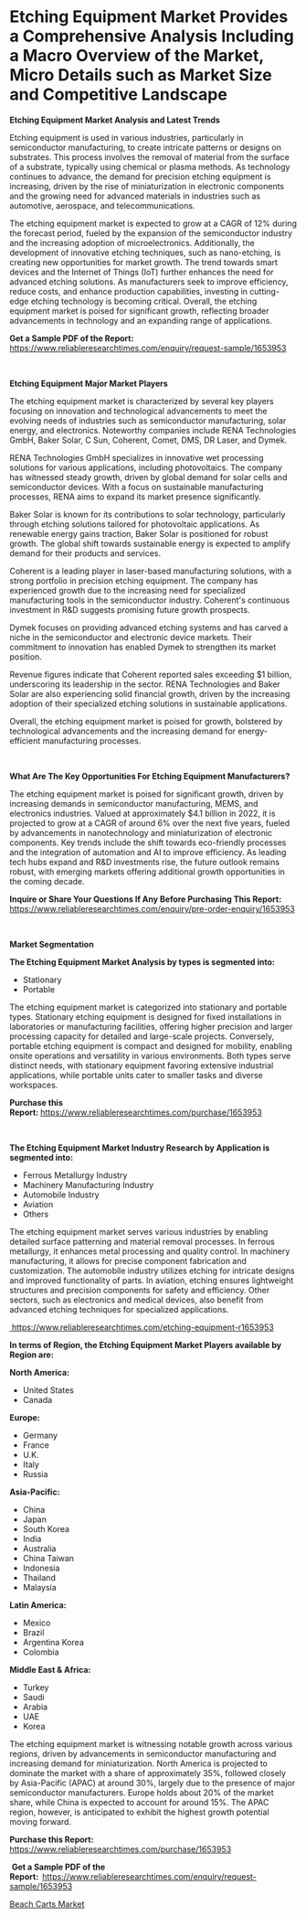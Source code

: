 <p><h1>Etching Equipment Market Provides a Comprehensive Analysis Including a Macro Overview of the Market, Micro Details such as Market Size and Competitive Landscape</h1></p><p><strong>Etching Equipment Market Analysis and Latest Trends</strong></p>
<p><p>Etching equipment is used in various industries, particularly in semiconductor manufacturing, to create intricate patterns or designs on substrates. This process involves the removal of material from the surface of a substrate, typically using chemical or plasma methods. As technology continues to advance, the demand for precision etching equipment is increasing, driven by the rise of miniaturization in electronic components and the growing need for advanced materials in industries such as automotive, aerospace, and telecommunications.</p><p>The etching equipment market is expected to grow at a CAGR of 12% during the forecast period, fueled by the expansion of the semiconductor industry and the increasing adoption of microelectronics. Additionally, the development of innovative etching techniques, such as nano-etching, is creating new opportunities for market growth. The trend towards smart devices and the Internet of Things (IoT) further enhances the need for advanced etching solutions. As manufacturers seek to improve efficiency, reduce costs, and enhance production capabilities, investing in cutting-edge etching technology is becoming critical. Overall, the etching equipment market is poised for significant growth, reflecting broader advancements in technology and an expanding range of applications.</p></p>
<p><strong>Get a Sample PDF of the Report:&nbsp;</strong> <a href="https://www.reliableresearchtimes.com/enquiry/request-sample/1653953?utm_campaign=2931&utm_medium=2&utm_source=Github&utm_content=ia&utm_term=07032025&utm_id=etching-equipment">https://www.reliableresearchtimes.com/enquiry/request-sample/1653953</a></p>
<p>&nbsp;</p>
<p><strong>Etching Equipment Major Market Players</strong></p>
<p><p>The etching equipment market is characterized by several key players focusing on innovation and technological advancements to meet the evolving needs of industries such as semiconductor manufacturing, solar energy, and electronics. Noteworthy companies include RENA Technologies GmbH, Baker Solar, C Sun, Coherent, Comet, DMS, DR Laser, and Dymek.</p><p>RENA Technologies GmbH specializes in innovative wet processing solutions for various applications, including photovoltaics. The company has witnessed steady growth, driven by global demand for solar cells and semiconductor devices. With a focus on sustainable manufacturing processes, RENA aims to expand its market presence significantly.</p><p>Baker Solar is known for its contributions to solar technology, particularly through etching solutions tailored for photovoltaic applications. As renewable energy gains traction, Baker Solar is positioned for robust growth. The global shift towards sustainable energy is expected to amplify demand for their products and services.</p><p>Coherent is a leading player in laser-based manufacturing solutions, with a strong portfolio in precision etching equipment. The company has experienced growth due to the increasing need for specialized manufacturing tools in the semiconductor industry. Coherent's continuous investment in R&D suggests promising future growth prospects.</p><p>Dymek focuses on providing advanced etching systems and has carved a niche in the semiconductor and electronic device markets. Their commitment to innovation has enabled Dymek to strengthen its market position.</p><p>Revenue figures indicate that Coherent reported sales exceeding $1 billion, underscoring its leadership in the sector. RENA Technologies and Baker Solar are also experiencing solid financial growth, driven by the increasing adoption of their specialized etching solutions in sustainable applications.</p><p>Overall, the etching equipment market is poised for growth, bolstered by technological advancements and the increasing demand for energy-efficient manufacturing processes.</p></p>
<p>&nbsp;</p>
<p><strong>What Are The Key Opportunities For Etching Equipment Manufacturers?</strong></p>
<p><p>The etching equipment market is poised for significant growth, driven by increasing demands in semiconductor manufacturing, MEMS, and electronics industries. Valued at approximately $4.1 billion in 2022, it is projected to grow at a CAGR of around 6% over the next five years, fueled by advancements in nanotechnology and miniaturization of electronic components. Key trends include the shift towards eco-friendly processes and the integration of automation and AI to improve efficiency. As leading tech hubs expand and R&D investments rise, the future outlook remains robust, with emerging markets offering additional growth opportunities in the coming decade.</p></p>
<p><strong>Inquire or Share Your Questions If Any Before Purchasing This Report:</strong> <a href="https://www.reliableresearchtimes.com/enquiry/pre-order-enquiry/1653953?utm_campaign=2931&utm_medium=2&utm_source=Github&utm_content=ia&utm_term=07032025&utm_id=etching-equipment">https://www.reliableresearchtimes.com/enquiry/pre-order-enquiry/1653953</a></p>
<p>&nbsp;</p>
<p><strong>Market Segmentation</strong></p>
<p><strong>The Etching Equipment Market Analysis by types is segmented into:</strong></p>
<p><ul><li>Stationary</li><li>Portable</li></ul></p>
<p><p>The etching equipment market is categorized into stationary and portable types. Stationary etching equipment is designed for fixed installations in laboratories or manufacturing facilities, offering higher precision and larger processing capacity for detailed and large-scale projects. Conversely, portable etching equipment is compact and designed for mobility, enabling onsite operations and versatility in various environments. Both types serve distinct needs, with stationary equipment favoring extensive industrial applications, while portable units cater to smaller tasks and diverse workspaces.</p></p>
<p><strong>Purchase this Report:&nbsp;</strong><a href="https://www.reliableresearchtimes.com/purchase/1653953?utm_campaign=2931&utm_medium=2&utm_source=Github&utm_content=ia&utm_term=07032025&utm_id=etching-equipment">https://www.reliableresearchtimes.com/purchase/1653953</a></p>
<p>&nbsp;</p>
<p><strong>The Etching Equipment Market Industry Research by Application is segmented into:</strong></p>
<p><ul><li>Ferrous Metallurgy Industry</li><li>Machinery Manufacturing Industry</li><li>Automobile Industry</li><li>Aviation</li><li>Others</li></ul></p>
<p><p>The etching equipment market serves various industries by enabling detailed surface patterning and material removal processes. In ferrous metallurgy, it enhances metal processing and quality control. In machinery manufacturing, it allows for precise component fabrication and customization. The automobile industry utilizes etching for intricate designs and improved functionality of parts. In aviation, etching ensures lightweight structures and precision components for safety and efficiency. Other sectors, such as electronics and medical devices, also benefit from advanced etching techniques for specialized applications.</p></p>
<p><a href="https://www.reliableresearchtimes.com/etching-equipment-r1653953?utm_campaign=2931&utm_medium=2&utm_source=Github&utm_content=ia&utm_term=07032025&utm_id=etching-equipment">&nbsp;https://www.reliableresearchtimes.com/etching-equipment-r1653953</a></p>
<p><strong>In terms of Region, the Etching Equipment Market Players available by Region are:</strong></p>
<p>
    <p> <strong> North America: </strong>
        <ul>
            <li>United States</li>
            <li>Canada</li>
        </ul>
        </p> 
    <p> <strong> Europe: </strong>
        <ul>
            <li>Germany</li>
            <li>France</li>
            <li>U.K.</li>
            <li>Italy</li>
            <li>Russia</li>
        </ul>
        </p> 
    <p> <strong> Asia-Pacific: </strong>
        <ul>
            <li>China</li>
            <li>Japan</li>
            <li>South Korea</li>
            <li>India</li>
            <li>Australia</li>
            <li>China Taiwan</li>
            <li>Indonesia</li>
            <li>Thailand</li>
            <li>Malaysia</li>
        </ul>
        </p> 
    <p> <strong> Latin America: </strong>
        <ul>
            <li>Mexico</li>
            <li>Brazil</li>
            <li>Argentina Korea</li>
            <li>Colombia</li>
        </ul>
        </p> 
    <p> <strong> Middle East & Africa: </strong>
        <ul>
            <li>Turkey</li>
            <li>Saudi</li>
            <li>Arabia</li>
            <li>UAE</li>
            <li>Korea</li>
        </ul>
    </p>
    </p>
<p><p>The etching equipment market is witnessing notable growth across various regions, driven by advancements in semiconductor manufacturing and increasing demand for miniaturization. North America is projected to dominate the market with a share of approximately 35%, followed closely by Asia-Pacific (APAC) at around 30%, largely due to the presence of major semiconductor manufacturers. Europe holds about 20% of the market share, while China is expected to account for around 15%. The APAC region, however, is anticipated to exhibit the highest growth potential moving forward.</p></p>
<p><strong>Purchase this Report: </strong><a href="https://www.reliableresearchtimes.com/purchase/1653953?utm_campaign=2931&utm_medium=2&utm_source=Github&utm_content=ia&utm_term=07032025&utm_id=etching-equipment">https://www.reliableresearchtimes.com/purchase/1653953</a></p>
<p>&nbsp;<strong>Get a Sample PDF of the Report:&nbsp;&nbsp;</strong><a href="https://www.reliableresearchtimes.com/enquiry/request-sample/1653953?utm_campaign=2931&utm_medium=2&utm_source=Github&utm_content=ia&utm_term=07032025&utm_id=etching-equipment">https://www.reliableresearchtimes.com/enquiry/request-sample/1653953</a></p>
<p><strong></strong></p>
<p><p><a href="https://github.com/ajayanhaizan/Market-Research-Report-List-1/blob/main/beach-carts-market.md?utm_campaign=2931&utm_medium=2&utm_source=Github&utm_content=ia&utm_term=07032025&utm_id=etching-equipment">Beach Carts Market</a></p></p>